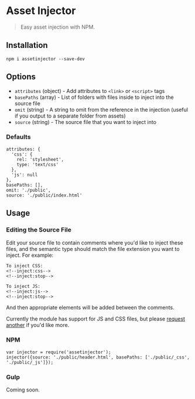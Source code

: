 Asset Injector
==============
> Easy asset injection with NPM.

## Installation
```
npm i assetinjector --save-dev
```

## Options
- `attributes` (object) - Add attributes to `<link>` or `<script>` tags
- `basePaths` (array) - List of folders with files inside to inject into the source file
- `omit` (string) - A string to omit from the reference in the injection (useful if you output to a separate folder from assets)
- `source` (string) - The source file that you want to inject into

### Defaults
```
attributes: {
  'css': {
    rel: 'stylesheet',
    type: 'text/css'
  },
  'js': null
},
basePaths: [],
omit: './public',
source: './public/index.html'
```

## Usage

### Editing the Source File
Edit your source file to contain comments where you'd like to inject these files, and the semantic type should match the file extension you want to inject. For example:
```
To inject CSS:
<!--inject:css-->
<!--inject:stop-->

To inject JS:
<!--inject:js-->
<!--inject:stop-->
```
And then appropriate elements will be added between the comments.

Currently the module has support for JS and CSS files, but please [request another](https://github.com/jakemulley/assetinjector/issues) if you'd like more.

### NPM
```
var injector = require('assetinjector');
injector({source: './public/header.html', basePaths: ['./public/_css', './public/_js']});
```

### Gulp
Coming soon.
